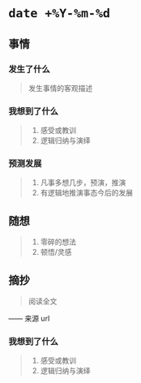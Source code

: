 # `date +%Y-%m-%d`

## 事情

### 发生了什么

> 发生事情的客观描述

### 我想到了什么

> 1. 感受或教训
> 1. 逻辑归纳与演绎

### 预测发展

> 1. 凡事多想几步，预演，推演
> 1. 有逻辑地推演事态今后的发展

## 随想

> 1. 零碎的想法
> 1. 顿悟/灵感

## 摘抄

> 阅读全文

—— 来源 url

### 我想到了什么

> 1. 感受或教训
> 1. 逻辑归纳与演绎
